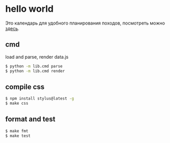 # hello world

Это календарь для удобного планирования походов, 
посмотреть можно [здесь](https://tsouvarev.github.io/helloworld/www/).

## cmd 

load and parse, render data.js 

```bash
$ python -m lib.cmd parse
$ python -m lib.cmd render
```

## compile css 

```bash
$ npm install stylus@latest -g
$ make css
```

## format and test

```bash
$ make fmt
$ make test
```
